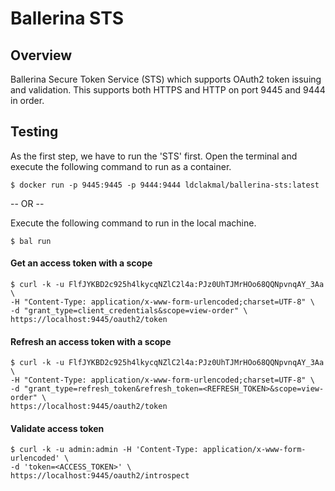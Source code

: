 # Ballerina STS

## Overview

Ballerina Secure Token Service (STS) which supports OAuth2 token issuing and validation. This supports both HTTPS and 
HTTP on port 9445 and 9444 in order.

## Testing

As the first step, we have to run the 'STS' first. Open the terminal and execute the following command to run as a 
container.
```shell
$ docker run -p 9445:9445 -p 9444:9444 ldclakmal/ballerina-sts:latest
```

-- OR --

Execute the following command to run in the local machine.
```shell
$ bal run
```

#### Get an access token with a scope

```shell
$ curl -k -u FlfJYKBD2c925h4lkycqNZlC2l4a:PJz0UhTJMrHOo68QQNpvnqAY_3Aa \
-H "Content-Type: application/x-www-form-urlencoded;charset=UTF-8" \
-d "grant_type=client_credentials&scope=view-order" \
https://localhost:9445/oauth2/token
```

#### Refresh an access token with a scope

```shell
$ curl -k -u FlfJYKBD2c925h4lkycqNZlC2l4a:PJz0UhTJMrHOo68QQNpvnqAY_3Aa \
-H "Content-Type: application/x-www-form-urlencoded;charset=UTF-8" \
-d "grant_type=refresh_token&refresh_token=<REFRESH_TOKEN>&scope=view-order" \
https://localhost:9445/oauth2/token
```

#### Validate access token

```shell
$ curl -k -u admin:admin -H 'Content-Type: application/x-www-form-urlencoded' \
-d 'token=<ACCESS_TOKEN>' \
https://localhost:9445/oauth2/introspect
```
